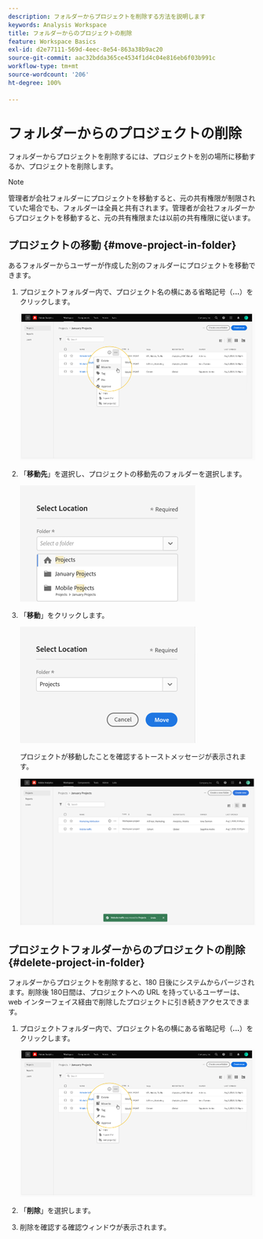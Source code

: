 ```yaml
---
description: フォルダーからプロジェクトを削除する方法を説明します
keywords: Analysis Workspace
title: フォルダーからのプロジェクトの削除
feature: Workspace Basics
exl-id: d2e77111-569d-4eec-8e54-863a38b9ac20
source-git-commit: aac32bdda365ce4534f1d4c04e816eb6f03b991c
workflow-type: tm+mt
source-wordcount: '206'
ht-degree: 100%

---
```


# フォルダーからのプロジェクトの削除

フォルダーからプロジェクトを削除するには、プロジェクトを別の場所に移動するか、プロジェクトを削除します。

>[!NOTE]
>
>管理者が会社フォルダーにプロジェクトを移動すると、元の共有権限が制限されていた場合でも、フォルダーは全員と共有されます。管理者が会社フォルダーからプロジェクトを移動すると、元の共有権限または以前の共有権限に従います。

## プロジェクトの移動 {#move-project-in-folder}

あるフォルダーからユーザーが作成した別のフォルダーにプロジェクトを移動できます。

1. プロジェクトフォルダー内で、プロジェクト名の横にある省略記号（**...**）をクリックします。

   ![](/help/analyze/analysis-workspace/build-workspace-project/assets/move1.png)

1. 「**移動先**」を選択し、プロジェクトの移動先のフォルダーを選択します。

   ![](/help/analyze/analysis-workspace/build-workspace-project/assets/move-select-location.png)

1. 「**移動**」をクリックします。

   ![](/help/analyze/analysis-workspace/build-workspace-project/assets/move-click-move.png)

   プロジェクトが移動したことを確認するトーストメッセージが表示されます。

   ![](/help/analyze/analysis-workspace/build-workspace-project/assets/move-project-moved.png)

## プロジェクトフォルダーからのプロジェクトの削除 {#delete-project-in-folder}

フォルダーからプロジェクトを削除すると、180 日後にシステムからパージされます。削除後 180日間は、プロジェクトへの URL を持っているユーザーは、web インターフェイス経由で削除したプロジェクトに引き続きアクセスできます。

1. プロジェクトフォルダー内で、プロジェクト名の横にある省略記号（**...**）をクリックします。

   ![](/help/analyze/analysis-workspace/build-workspace-project/assets/move1.png)

1. 「**削除**」を選択します。

1. 削除を確認する確認ウィンドウが表示されます。
